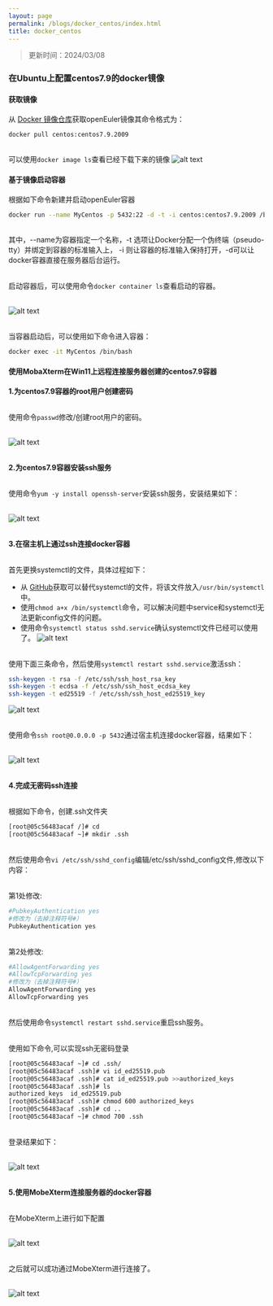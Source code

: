 ```yaml
---
layout: page
permalink: /blogs/docker_centos/index.html
title: docker_centos
---
```

> 更新时间：2024/03/08

### 在Ubuntu上配置centos7.9的docker镜像

#### 获取镜像

从 [Docker 镜像仓库](https://hub.docker.com/)获取openEuler镜像其命令格式为：

```bash
docker pull centos:centos7.9.2009
```

<br>可以使用``docker image ls``查看已经下载下来的镜像
![alt text](docker.assets/1709449681567.png)

#### 基于镜像启动容器

根据如下命令新建并启动openEuler容器

```bash
docker run --name MyCentos -p 5432:22 -d -t -i centos:centos7.9.2009 /bin/bash
```

<br>其中，--name为容器指定一个名称，-t 选项让Docker分配一个伪终端（pseudo-tty）并绑定到容器的标准输入上， -i 则让容器的标准输入保持打开，-d可以让docker容器直接在服务器后台运行。

<br>启动容器后，可以使用命令``docker container ls``查看启动的容器。

<br>![alt text](docker.assets/1709904571081.png)

<br>当容器启动后，可以使用如下命令进入容器：

```bash
docker exec -it MyCentos /bin/bash
```

#### 使用MobaXterm在Win11上远程连接服务器创建的centos7.9容器

**1.为centos7.9容器的root用户创建密码**

<br>使用命令``passwd``修改/创建root用户的密码。

<br>![alt text](docker.assets/1709904823182.png)

<br>**2.为centos7.9容器安装ssh服务**

<br>使用命令``yum -y install openssh-server``安装ssh服务，安装结果如下：

<br>![alt text](docker.assets/1709904928860.png)

<br>**3.在宿主机上通过ssh连接docker容器**

<br>首先更换systemctl的文件，具体过程如下：

- 从 [GitHub](https://github.com/gdraheim/docker-systemctl-replacement/blob/master/files/docker/systemctl.py)获取可以替代systemctl的文件，将该文件放入`/usr/bin/systemctl`中。
- 使用`chmod a+x /bin/systemctl`命令，可以解决问题中service和systemctl无法更新config文件的问题。
- 使用命令`systemctl status sshd.service`确认systemctl文件已经可以使用了。
![alt text](docker.assets/1709905936108.png)

<br>使用下面三条命令，然后使用`systemctl restart sshd.service`激活ssh：

```bash
ssh-keygen -t rsa -f /etc/ssh/ssh_host_rsa_key
ssh-keygen -t ecdsa -f /etc/ssh/ssh_host_ecdsa_key
ssh-keygen -t ed25519 -f /etc/ssh/ssh_host_ed25519_key
```
![alt text](docker.assets/1709906089243.png)

<br>使用命令``ssh root@0.0.0.0 -p 5432``通过宿主机连接docker容器，结果如下：

<br>![alt text](docker.assets/1709906241472.png)

<br>**4.完成无密码ssh连接**

<br>根据如下命令，创建.ssh文件夹

```bash
[root@05c56483acaf /]# cd
[root@05c56483acaf ~]# mkdir .ssh
```

<br>然后使用命令``vi /etc/ssh/sshd_config``编辑/etc/ssh/sshd_config文件,修改以下内容：

<br>第1处修改:

```bash
#PubkeyAuthentication yes
#修改为（去掉注释符号#）
PubkeyAuthentication yes
```

<br>第2处修改:

```bash
#AllowAgentForwarding yes
#AllowTcpForwarding yes
#修改为（去掉注释符号#）
AllowAgentForwarding yes
AllowTcpForwarding yes
```

<br>然后使用命令``systemctl restart sshd.service``重启ssh服务。

<br>使用如下命令,可以实现ssh无密码登录
```bash
[root@05c56483acaf ~]# cd .ssh/
[root@05c56483acaf .ssh]# vi id_ed25519.pub
[root@05c56483acaf .ssh]# cat id_ed25519.pub >>authorized_keys
[root@05c56483acaf .ssh]# ls
authorized_keys  id_ed25519.pub
[root@05c56483acaf .ssh]# chmod 600 authorized_keys
[root@05c56483acaf .ssh]# cd ..
[root@05c56483acaf ~]# chmod 700 .ssh
```
<br>登录结果如下：

<br>![alt text](docker.assets/1709909667343.jpg)

<br>**5.使用MobeXterm连接服务器的docker容器**

<br>在MobeXterm上进行如下配置

<br>![alt text](docker.assets/1709909581340.jpg)

<br>之后就可以成功通过MobeXterm进行连接了。

<br>![alt text](docker.assets/1709909765857.jpg)
